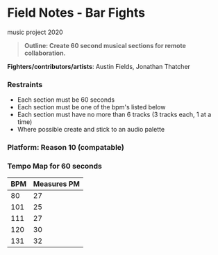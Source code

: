 # Field Notes - Bar Fights
music project 2020

>  **Outline: Create 60 second musical sections for remote collaboration.**

**Fighters/contributors/artists**: Austin Fields, Jonathan Thatcher

### Restraints

* Each section must be 60 seconds
* Each section must be one of the bpm's listed below
* Each section must have no more than 6 tracks (3 tracks each, 1 at a time)
* Where possible create and stick to an audio palette

### Platform: Reason 10 (compatable)

### Tempo Map for 60 seconds

BPM | Measures PM
-|-
80 | 27
101 | 25
111 | 27
120 | 30
131 | 32

